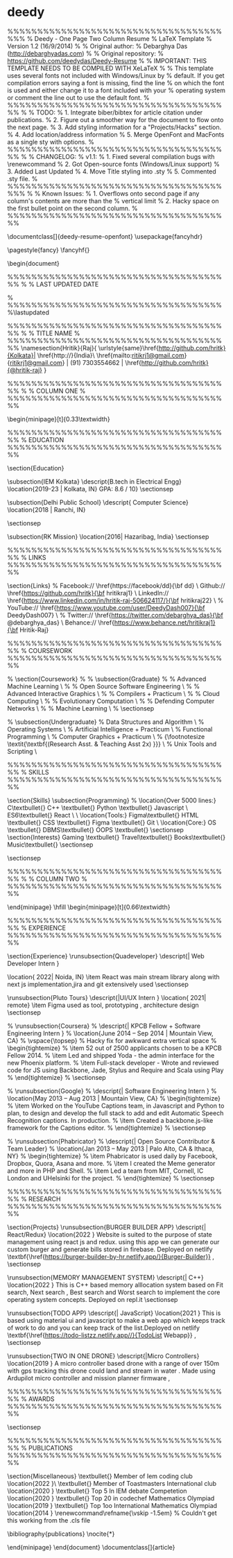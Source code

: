 # deedy

%%%%%%%%%%%%%%%%%%%%%%%%%%%%%%%%%%%%%%%
% Deedy - One Page Two Column Resume
% LaTeX Template
% Version 1.2 (16/9/2014)
%
% Original author:
% Debarghya Das (http://debarghyadas.com)
%
% Original repository:
% https://github.com/deedydas/Deedy-Resume
%
% IMPORTANT: THIS TEMPLATE NEEDS TO BE COMPILED WITH XeLaTeX
%
% This template uses several fonts not included with Windows/Linux by
% default. If you get compilation errors saying a font is missing, find the line
% on which the font is used and either change it to a font included with your
% operating system or comment the line out to use the default font.
% 
%%%%%%%%%%%%%%%%%%%%%%%%%%%%%%%%%%%%%%
% 
% TODO:
% 1. Integrate biber/bibtex for article citation under publications.
% 2. Figure out a smoother way for the document to flow onto the next page.
% 3. Add styling information for a "Projects/Hacks" section.
% 4. Add location/address information
% 5. Merge OpenFont and MacFonts as a single sty with options.
% 
%%%%%%%%%%%%%%%%%%%%%%%%%%%%%%%%%%%%%%
%
% CHANGELOG:
% v1.1:
% 1. Fixed several compilation bugs with \renewcommand
% 2. Got Open-source fonts (Windows/Linux support)
% 3. Added Last Updated
% 4. Move Title styling into .sty
% 5. Commented .sty file.
%
%%%%%%%%%%%%%%%%%%%%%%%%%%%%%%%%%%%%%%%
%
% Known Issues:
% 1. Overflows onto second page if any column's contents are more than the
% vertical limit
% 2. Hacky space on the first bullet point on the second column.
%
%%%%%%%%%%%%%%%%%%%%%%%%%%%%%%%%%%%%%%


\documentclass[]{deedy-resume-openfont}
\usepackage{fancyhdr}
 
\pagestyle{fancy}
\fancyhf{}
 
\begin{document}

%%%%%%%%%%%%%%%%%%%%%%%%%%%%%%%%%%%%%%
%
%     LAST UPDATED DATE

% %%%%%%%%%%%%%%%%%%%%%%%%%%%%%%%%%%%%%\lastupdated

%%%%%%%%%%%%%%%%%%%%%%%%%%%%%%%%%%%%%%
%
%     TITLE NAME
%
%%%%%%%%%%%%%%%%%%%%%%%%%%%%%%%%%%%%%%
\namesection{Hritik}{Raj}{ \urlstyle{same}\href{http://github.com/hritk}{Kolkata}| \href{http://}{India}\\
\href{mailto:ritikrj1@gmail.com}{ritikrj1@gmail.com} | (91) 7303554662 | \href{http://github.com/hritk}{@hritik-raj}
}

%%%%%%%%%%%%%%%%%%%%%%%%%%%%%%%%%%%%%%
%
%     COLUMN ONE
%
%%%%%%%%%%%%%%%%%%%%%%%%%%%%%%%%%%%%%%

\begin{minipage}[t]{0.33\textwidth} 

%%%%%%%%%%%%%%%%%%%%%%%%%%%%%%%%%%%%%%
%     EDUCATION
%%%%%%%%%%%%%%%%%%%%%%%%%%%%%%%%%%%%%%

\section{Education} 

\subsection{IEM Kolkata}
\descript{B.tech in Electrical Engg}
\location{2019-23 | Kolkata, IN}
 GPA: 8.6 / 10}
\sectionsep

\subsection{Delhi Public School}
\descript{ Computer Science}
\location{2018 | Ranchi, IN}

\sectionsep

\subsection{RK Mission}
\location{2016| Hazaribag, India}
\sectionsep

%%%%%%%%%%%%%%%%%%%%%%%%%%%%%%%%%%%%%%
%     LINKS
%%%%%%%%%%%%%%%%%%%%%%%%%%%%%%%%%%%%%%

\section{Links} 
% Facebook:// \href{https://facebook/dd}{\bf dd} \\
Github:// \href{https://github.com/hritk}{\bf hritikraj1} \\
LinkedIn://  \href{https://www.linkedin.com/in/hritik-raj-506624117/}{\bf hritikraj22} \\
% YouTube://  \href{https://www.youtube.com/user/DeedyDash007}{\bf DeedyDash007} \\
% Twitter://  \href{https://twitter.com/debarghya_das}{\bf @debarghya\_das} \\
Behance://  \href{https://www.behance.net/hritikraj1}{\bf Hritik-Raj}

%%%%%%%%%%%%%%%%%%%%%%%%%%%%%%%%%%%%%%
%     COURSEWORK
%%%%%%%%%%%%%%%%%%%%%%%%%%%%%%%%%%%%%%

% \section{Coursework}
% % \subsection{Graduate}
% % Advanced Machine Learning \\
% % Open Source Software Engineering \\
% % Advanced Interactive Graphics \\
% % Compilers + Practicum \\
% % Cloud Computing \\
% % Evolutionary Computation \\
% % Defending Computer Networks \\
% % Machine Learning \\
% \sectionsep

% \subsection{Undergraduate}
% Data Structures and Algorithm \\
% Operating Systems \\
% Artificial Intelligence + Practicum \\
% Functional Programming \\
% Computer Graphics + Practicum \\
% {\footnotesize \textit{\textbf{(Research Asst. \& Teaching Asst 2x) }}} \\
% Unix Tools and Scripting \\

%%%%%%%%%%%%%%%%%%%%%%%%%%%%%%%%%%%%%%
%     SKILLS
%%%%%%%%%%%%%%%%%%%%%%%%%%%%%%%%%%%%%%

\section{Skills}
\subsection{Programming}
% \location{Over 5000 lines:}
C\textbullet{}   C++ \textbullet{} Python \textbullet{} Javascript \\
ES6\textbullet{} React \ \\ 
\location{Tools:}
Figma\textbullet{} HTML \textbullet{} CSS \textbullet{} Figma \textbullet{} Git \\
\location{Core:}
OS \textbullet{} DBMS\textbullet{} OOPS \textbullet{} 
\sectionsep
\section{Interests} 
Gaming \textbullet{} Travel\textbullet{} Books\textbullet{} Music\textbullet{} 
\sectionsep

\sectionsep

%%%%%%%%%%%%%%%%%%%%%%%%%%%%%%%%%%%%%%
%
%     COLUMN TWO
%
%%%%%%%%%%%%%%%%%%%%%%%%%%%%%%%%%%%%%%

\end{minipage} 
\hfill
\begin{minipage}[t]{0.66\textwidth} 

%%%%%%%%%%%%%%%%%%%%%%%%%%%%%%%%%%%%%%
%     EXPERIENCE
%%%%%%%%%%%%%%%%%%%%%%%%%%%%%%%%%%%%%%

\section{Experience}
\runsubsection{Quadeveloper}
\descript{| Web Developer Intern }

\location{ 2022| Noida, IN}
\item React was main stream library along with next js implementation,jira and git extensively used
\sectionsep

\runsubsection{Pluto Tours}
\descript{|UI/UX Intern }
\location{ 2021| remote}
\item Figma used as tool, prototyping , architecture design
\sectionsep

% \runsubsection{Coursera}
% \descript{| KPCB Fellow + Software Engineering Intern }
% \location{June 2014 – Sep 2014 | Mountain View, CA}
% \vspace{\topsep} % Hacky fix for awkward extra vertical space
% \begin{tightemize}
% \item 52 out of 2500 applicants chosen to be a KPCB Fellow 2014.
% \item Led and shipped Yoda - the admin interface for the new Phoenix platform. 
% \item Full-stack developer - Wrote and reviewed code for JS using Backbone, Jade, Stylus and Require and Scala using Play
% \end{tightemize}
% \sectionsep

% \runsubsection{Google}
% \descript{| Software Engineering Intern }
% \location{May 2013 – Aug 2013 | Mountain View, CA}
% \begin{tightemize}
% \item Worked on the YouTube Captions team, in Javascript and Python to plan, to design and develop the full stack to add and edit Automatic Speech Recognition captions. In production.
% \item Created a backbone.js-like framework for the Captions editor.
% \end{tightemize}
% \sectionsep

% \runsubsection{Phabricator}
% \descript{| Open Source Contributor \& Team Leader}
% \location{Jan 2013 – May 2013 | Palo Alto, CA \& Ithaca, NY}
% \begin{tightemize}
% \item Phabricator is used daily by Facebook, Dropbox, Quora, Asana and more.
% \item I created the Meme generator and more in PHP and Shell.
% \item Led a team from MIT, Cornell, IC London and UHelsinki for the project.
% \end{tightemize}
% \sectionsep

%%%%%%%%%%%%%%%%%%%%%%%%%%%%%%%%%%%%%%
%     RESEARCH
%%%%%%%%%%%%%%%%%%%%%%%%%%%%%%%%%%%%%%

\section{Projects}
\runsubsection{BURGER BUILDER APP}
\descript{| React/Redux}
\location{2022 }
Website is suited to the purpose of state management using react js and redux. using this app we can generate our custom burger and generate bills stored in firebase. Deployed on netlify  \textbf{\href{https://burger-builder-by-hr.netlify.app/}{Burger-Builder}} , 
\sectionsep

\runsubsection{MEMORY MANAGEMENT SYSTEM}
\descript{| C++}
\location{2022 }
This is C++ based memory alllocation system based on Fit search, Next search , Best search and Worst search to implement the core operating system concepts. Deployed on repl.it 
\sectionsep

\runsubsection{TODO APP}
\descript{| JavaScript}
\location{2021 }
This is based using material ui and javascript to make a web app which keeps track of work to do and you can keep track of the list.Deployed on netlify \textbf{\href{https://todo-listzz.netlify.app//}{TodoList Webapp}} , 
\sectionsep

 
\runsubsection{TWO IN ONE DRONE}
\descript{|Micro Controllers}
\location{2019 }
A micro controller based drone with a range of over 150m with gps tracking this drone could land and stream in water . Made using Ardupilot micro controller and mission planner firmware , 



%%%%%%%%%%%%%%%%%%%%%%%%%%%%%%%%%%%%%%
%     AWARDS
%%%%%%%%%%%%%%%%%%%%%%%%%%%%%%%%%%%%%%



\sectionsep

%%%%%%%%%%%%%%%%%%%%%%%%%%%%%%%%%%%%%%
%     PUBLICATIONS
%%%%%%%%%%%%%%%%%%%%%%%%%%%%%%%%%%%%%%



 


\section{Miscellaneous}
\textbullet{} Member of Iem coding club \location{2022 }\\
\textbullet{} Member of Toastmasters International club
\location{2020 }
\textbullet{} Top 5 In IEM debate Competetion
\location{2020 }
\textbullet{} Top 20 in codechef Mathematics Olympiad
\location{2019 }
\textbullet{} Top 1oo International Mathematics Olympiad
\location{2014 }
\renewcommand\refname{\vskip -1.5em} % Couldn't get this working from the .cls file

\bibliography{publications}
\nocite{*}

\end{minipage} 
\end{document}  \documentclass[]{article}

